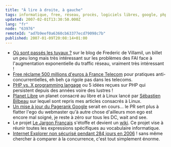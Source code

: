 ```yaml
---
title: "À lire à droite, à gauche"
tags: informatique, free, réseau, procès, logiciels libres, google, php, internet explorer, référencement, sécurité
updated: 2007-02-01T13:30:50.000Z
lang: "fr"
node: "63976"
remoteId: "ad7b9eef0a6360cb63377ecd79098c7b"
published: 2007-01-09T20:08:14+01:00
---
```

 * [Où sont passés les tuyaux ?](http://fredericdevillamil.com/articles/2007/01/07/ou-sont-passÃƒÂ©s-les-tuyaux) sur le blog de Frederic de Villamil, un billet un peu long mais très intéressant sur les problèmes des FAI face à l'augmentation exponentielle du traffic réseau, vraiment très intéressant !
 * [Free réclame 500 millions d'euros à France Telecom](http://www.freenews.fr/index.php?itemid=4245) pour pratiques anti-concurrentielles, eh beh ça rigole pas dans les telecoms.
 * [PHP vs. X programming langage](http://devzone.zend.com/node/view/id/1408) ou 5 idées reçues sur PHP qui persistent depuis des années voire des lustres !
 * [Planet Libre](http://libre.tux-planet.fr/index.html) un planet consacré au libre et à Linux lancé par [Sébastien Bilbeau](http://www.tux-planet.fr/) sur lequel sont repris mes articles consacrés à Linux.
 * [Un mise à jour du Pagerank Google](http://www.webrankinfo.com/forums/viewtopic_65634.htm) serait en cours... le PR sert plus à flatter l'ego du webmaster qu'à autre chose d'ailleurs mon ego est encore mal soigné, je reste à zéro sur tous les DC, wait and see.
 * Le projet [Le Jargon Français](http://jargonf.discu.org/index.php/Accueil) s'étoffe et devient un [wiki](http://jargonf.discu.org/index.php/wiki). Ce projet vise à réunir toutes les expressions spécifiques au vocabulaire informatique.
 * [Internet Explorer non sécurisé pendant 284 jours en 2006](http://standblog.org/blog/post/2007/01/09/A-propos-de-securite-des-navigateurs) ! sans même chercher à comparer à la concurrence, c'est tout simplement énorme.
